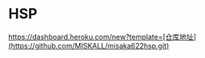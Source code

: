 # HSP

https://dashboard.heroku.com/new?template=[仓库地址](https://github.com/MISKALL/misaka622hsp.git)
